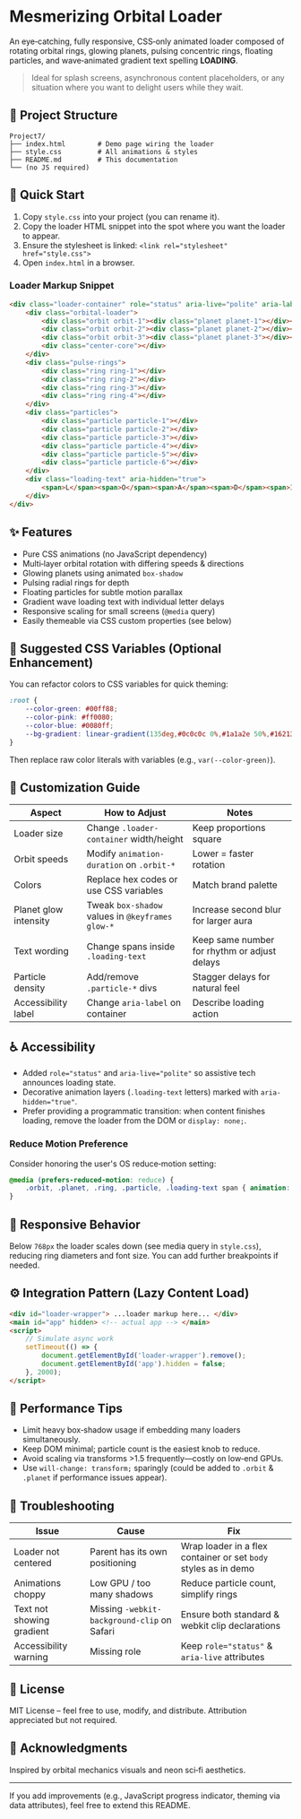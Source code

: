 # Mesmerizing Orbital Loader

An eye‑catching, fully responsive, CSS‑only animated loader composed of rotating orbital rings, glowing planets, pulsing concentric rings, floating particles, and wave‑animated gradient text spelling **LOADING**.

> Ideal for splash screens, asynchronous content placeholders, or any situation where you want to delight users while they wait.

## 📁 Project Structure

```
Project7/
├── index.html        # Demo page wiring the loader
├── style.css         # All animations & styles
├── README.md         # This documentation
└── (no JS required)
```

## 🚀 Quick Start

1. Copy `style.css` into your project (you can rename it).  
2. Copy the loader HTML snippet into the spot where you want the loader to appear.  
3. Ensure the stylesheet is linked: `<link rel="stylesheet" href="style.css">`  
4. Open `index.html` in a browser.

### Loader Markup Snippet
```html
<div class="loader-container" role="status" aria-live="polite" aria-label="Content is loading">
	<div class="orbital-loader">
		<div class="orbit orbit-1"><div class="planet planet-1"></div></div>
		<div class="orbit orbit-2"><div class="planet planet-2"></div></div>
		<div class="orbit orbit-3"><div class="planet planet-3"></div></div>
		<div class="center-core"></div>
	</div>
	<div class="pulse-rings">
		<div class="ring ring-1"></div>
		<div class="ring ring-2"></div>
		<div class="ring ring-3"></div>
		<div class="ring ring-4"></div>
	</div>
	<div class="particles">
		<div class="particle particle-1"></div>
		<div class="particle particle-2"></div>
		<div class="particle particle-3"></div>
		<div class="particle particle-4"></div>
		<div class="particle particle-5"></div>
		<div class="particle particle-6"></div>
	</div>
	<div class="loading-text" aria-hidden="true">
		<span>L</span><span>O</span><span>A</span><span>D</span><span>I</span><span>N</span><span>G</span>
	</div>
</div>
```

## ✨ Features

- Pure CSS animations (no JavaScript dependency)
- Multi‑layer orbital rotation with differing speeds & directions
- Glowing planets using animated `box-shadow`
- Pulsing radial rings for depth
- Floating particles for subtle motion parallax
- Gradient wave loading text with individual letter delays
- Responsive scaling for small screens (`@media` query)
- Easily themeable via CSS custom properties (see below)

## 🧪 Suggested CSS Variables (Optional Enhancement)

You can refactor colors to CSS variables for quick theming:
```css
:root {
	--color-green: #00ff88;
	--color-pink: #ff0080;
	--color-blue: #0080ff;
	--bg-gradient: linear-gradient(135deg,#0c0c0c 0%,#1a1a2e 50%,#16213e 100%);
}
```
Then replace raw color literals with variables (e.g., `var(--color-green)`).

## 🎨 Customization Guide

| Aspect | How to Adjust | Notes |
|--------|---------------|-------|
| Loader size | Change `.loader-container` width/height | Keep proportions square |
| Orbit speeds | Modify `animation-duration` on `.orbit-*` | Lower = faster rotation |
| Colors | Replace hex codes or use CSS variables | Match brand palette |
| Planet glow intensity | Tweak `box-shadow` values in `@keyframes glow-*` | Increase second blur for larger aura |
| Text wording | Change spans inside `.loading-text` | Keep same number for rhythm or adjust delays |
| Particle density | Add/remove `.particle-*` divs | Stagger delays for natural feel |
| Accessibility label | Change `aria-label` on container | Describe loading action |

## ♿ Accessibility

- Added `role="status"` and `aria-live="polite"` so assistive tech announces loading state.
- Decorative animation layers (`.loading-text` letters) marked with `aria-hidden="true"`.
- Prefer providing a programmatic transition: when content finishes loading, remove the loader from the DOM or `display: none;`.

### Reduce Motion Preference
Consider honoring the user's OS reduce‑motion setting:
```css
@media (prefers-reduced-motion: reduce) {
	.orbit, .planet, .ring, .particle, .loading-text span { animation: none !important; }
}
```

## 📱 Responsive Behavior

Below `768px` the loader scales down (see media query in `style.css`), reducing ring diameters and font size. You can add further breakpoints if needed.

## ⚙️ Integration Pattern (Lazy Content Load)

```html
<div id="loader-wrapper"> ...loader markup here... </div>
<main id="app" hidden> <!-- actual app --> </main>
<script>
	// Simulate async work
	setTimeout(() => {
		document.getElementById('loader-wrapper').remove();
		document.getElementById('app').hidden = false;
	}, 2000);
</script>
```

## 🔧 Performance Tips

- Limit heavy box‑shadow usage if embedding many loaders simultaneously.
- Keep DOM minimal; particle count is the easiest knob to reduce.
- Avoid scaling via transforms >1.5 frequently—costly on low‑end GPUs.
- Use `will-change: transform;` sparingly (could be added to `.orbit` & `.planet` if performance issues appear).

## 🐞 Troubleshooting

| Issue | Cause | Fix |
|-------|-------|-----|
| Loader not centered | Parent has its own positioning | Wrap loader in a flex container or set `body` styles as in demo |
| Animations choppy | Low GPU / too many shadows | Reduce particle count, simplify rings |
| Text not showing gradient | Missing `-webkit-background-clip` on Safari | Ensure both standard & webkit clip declarations |
| Accessibility warning | Missing role | Keep `role="status"` & `aria-live` attributes |

## 📄 License

MIT License – feel free to use, modify, and distribute. Attribution appreciated but not required.

## 🙌 Acknowledgments

Inspired by orbital mechanics visuals and neon sci‑fi aesthetics.

---
If you add improvements (e.g., JavaScript progress indicator, theming via data attributes), feel free to extend this README.

